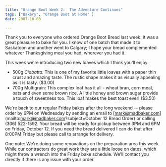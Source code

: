 ```yaml
---
title: "Orange Boot Week 2:  The Adventure Continues"
tags: ["Bakery", "Orange Boot at Home" ] 
date: 2007-10-08

---
```


Thank you to everyone who ordered Orange Boot Bread last week. It was a great pleasure to bake for you. I know of one batch that made it to Saskatoon and another went to Calgary; I hope your bread complemented whatever Thanksgiving meal you had, wherever you had it.

This week we're introducing two new loaves which I think you'll enjoy:

- 500g _Ciabatta:_ This is one of my favorite little loaves with a paper thin crust and amazing taste. The rustic shape makes it as visually appealing as it is tasty. ($3.00)
- 700g Multigrain: This complex loaf has it all - wheat bran, corn meal, oats and even some brown rice. A little honey and brown sugar provide a touch of sweetness too. This loaf makes the best toast ever! ($3.50)

We're back to our regular Friday bakes after the long weekend -- please order by 6PM on Wednesday by sending an email to [mark@madbaker.com](mailto:mark@madbaker.com?subject=October 12 Bread Order) or calling (306) 522-1592. Your bread will be ready for pickup between 3PM and 6PM on Friday, October 12. If you need the bread delivered I can do that after 8:00PM Friday but please call to arrange for delivery.

One note: We're doing some renovations on the preparation area this week. While our contractors do great work they are a little loose on dates, which might throw a wrench into the Friday bake schedule. We'll contact you directly if there is any issue with your order.
